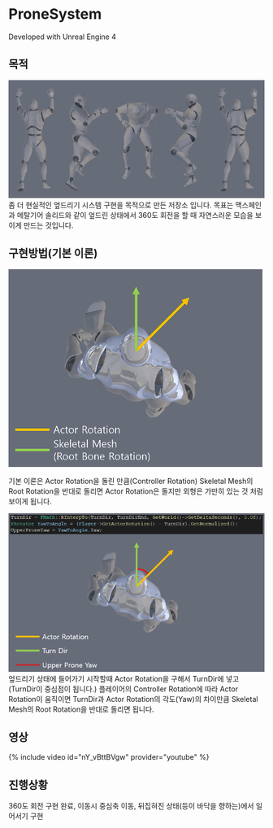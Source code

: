 # ProneSystem

Developed with Unreal Engine 4

## 목적         
<img src="ProneImage.png" width="700">
 좀 더 현실적인 엎드리기 시스템 구현을 목적으로 만든 저장소 입니다.
목표는 맥스페인과 메탈기어 솔리드와 같이 엎드린 상태에서 360도 회전을 할 때 자연스러운 모습을 보이게 만드는 것입니다.

## 구현방법(기본 이론)
<img src="ProneImage2.png" width="500">

 기본 이론은 Actor Rotation을 돌린 만큼(Controller Rotation) Skeletal Mesh의 Root Rotation을 반대로 돌리면 
Actor Rotation은 돌지만 외형은 가만히 있는 것 처럼 보이게 됩니다.

<img src="ProneImage3.png" width="700">
 엎드리기 상태에 들어가기 시작할때 Actor Rotation을 구해서 TurnDir에 넣고 (TurnDir이 중심점이 됩니다.) 
플레이어의 Controller Rotation에 따라 Actor Rotation이 움직이면
TurnDir과 Actor Rotation의 각도(Yaw)의 차이만큼 Skeletal Mesh의 Root Rotation을 반대로 돌리면 됩니다.

## 영상

{% include video id="nY_vBttBVgw" provider="youtube" %}

## 진행상황
360도 회전 구현 완료, 이동시 중심축 이동, 뒤집혀진 상태(등이 바닥을 향하는)에서 일어서기 구현
